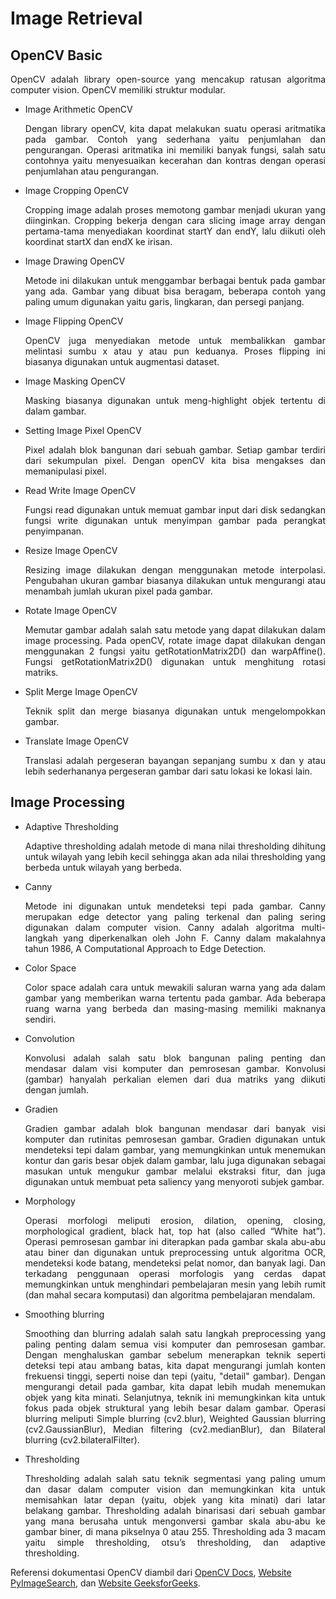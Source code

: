 # Image Retrieval

## OpenCV Basic

<p align=justify>OpenCV adalah library open-source yang mencakup ratusan algoritma computer vision. OpenCV memiliki struktur modular.</p>

* Image Arithmetic OpenCV

  <p align=justify>Dengan library openCV, kita dapat melakukan suatu operasi aritmatika pada gambar. Contoh yang sederhana yaitu penjumlahan dan pengurangan. Operasi aritmatika ini memiliki banyak fungsi, salah satu contohnya yaitu menyesuaikan kecerahan dan kontras dengan operasi penjumlahan atau pengurangan.</p>

* Image Cropping OpenCV

  <p align=justify>Cropping image adalah proses memotong gambar menjadi ukuran yang diinginkan. Cropping bekerja dengan cara slicing image array dengan pertama-tama menyediakan koordinat startY dan endY, lalu diikuti oleh koordinat startX dan endX ke irisan.</p>
  
* Image Drawing OpenCV

  <p align=justify>Metode ini dilakukan untuk menggambar berbagai bentuk pada gambar yang ada. Gambar yang dibuat bisa beragam, beberapa contoh yang paling umum digunakan yaitu garis, lingkaran, dan persegi panjang.</p>
  
* Image Flipping OpenCV

  <p align=justify>OpenCV juga menyediakan metode untuk membalikkan gambar melintasi sumbu x atau y atau pun keduanya. Proses flipping ini biasanya digunakan untuk augmentasi dataset.</p>

* Image Masking OpenCV

  <p align=justify>Masking biasanya digunakan untuk meng-highlight objek tertentu di dalam gambar.</p>

* Setting Image Pixel OpenCV

  <p align=justify>Pixel adalah blok bangunan dari sebuah gambar. Setiap gambar terdiri dari sekumpulan pixel. Dengan openCV kita bisa mengakses dan memanipulasi pixel.</p>

* Read Write Image OpenCV

  <p align=justify>Fungsi read digunakan untuk memuat gambar input dari disk sedangkan fungsi write digunakan untuk menyimpan gambar pada perangkat penyimpanan.</p> 

* Resize Image OpenCV

  <p align=justify>Resizing image dilakukan dengan menggunakan metode interpolasi. Pengubahan ukuran gambar biasanya dilakukan untuk mengurangi atau menambah jumlah ukuran pixel pada gambar.</p>

* Rotate Image OpenCV

  <p align=justify>Memutar gambar adalah salah satu metode yang dapat dilakukan dalam image processing. Pada openCV, rotate image dapat dilakukan dengan menggunakan 2 fungsi yaitu getRotationMatrix2D() dan warpAffine(). Fungsi getRotationMatrix2D() digunakan untuk menghitung rotasi matriks.</p>
  
* Split Merge Image OpenCV

  <p align=justify>Teknik split dan merge biasanya digunakan untuk mengelompokkan gambar.</p> 
  
* Translate Image OpenCV

  <p align=justify>Translasi adalah pergeseran bayangan sepanjang sumbu x dan y atau lebih sederhananya pergeseran gambar dari satu lokasi ke lokasi lain.</p> 
  
## Image Processing

* Adaptive Thresholding

  <p align=justify>Adaptive thresholding adalah metode di mana nilai thresholding dihitung untuk wilayah yang lebih kecil sehingga akan ada nilai thresholding yang berbeda untuk wilayah yang berbeda.</p>

* Canny

  <p align=justify>Metode ini digunakan untuk mendeteksi tepi pada gambar. Canny merupakan edge detector yang paling terkenal dan paling sering digunakan dalam computer vision. Canny adalah algoritma multi-langkah yang diperkenalkan oleh John F. Canny dalam makalahnya tahun 1986, A Computational Approach to Edge Detection.</p>

* Color Space

  <p align=justify>Color space adalah cara untuk mewakili saluran warna yang ada dalam gambar yang memberikan warna tertentu pada gambar. Ada beberapa ruang warna yang berbeda dan masing-masing memiliki maknanya sendiri.</p>

* Convolution

  <p align=justify>Konvolusi adalah salah satu blok bangunan paling penting dan mendasar dalam visi komputer dan pemrosesan gambar. Konvolusi (gambar) hanyalah perkalian elemen dari dua matriks yang diikuti dengan jumlah.</p>

* Gradien

  <p align=justify>Gradien gambar adalah blok bangunan mendasar dari banyak visi komputer dan rutinitas pemrosesan gambar. Gradien digunakan untuk mendeteksi tepi dalam gambar, yang memungkinkan untuk menemukan kontur dan garis besar objek dalam gambar, lalu juga digunakan sebagai masukan untuk mengukur gambar melalui ekstraksi fitur, dan juga digunakan untuk membuat peta saliency yang menyoroti subjek gambar.</p>
  
* Morphology

  <p align=justify>Operasi morfologi meliputi erosion, dilation, opening, closing, morphological gradient, black hat, top hat (also called “White hat”). Operasi pemrosesan gambar ini diterapkan pada gambar skala abu-abu atau biner dan digunakan untuk preprocessing untuk algoritma OCR, mendeteksi kode batang, mendeteksi pelat nomor, dan banyak lagi. Dan terkadang penggunaan operasi morfologis yang cerdas dapat memungkinkan untuk menghindari pembelajaran mesin yang lebih rumit (dan mahal secara komputasi) dan algoritma pembelajaran mendalam.</p>

* Smoothing blurring

  <p align=justify>Smoothing dan blurring adalah salah satu langkah preprocessing yang paling penting dalam semua visi komputer dan pemrosesan gambar. Dengan menghaluskan gambar sebelum menerapkan teknik seperti deteksi tepi atau ambang batas, kita dapat mengurangi jumlah konten frekuensi tinggi, seperti noise dan tepi (yaitu, "detail" gambar). Dengan mengurangi detail pada gambar, kita dapat lebih mudah menemukan objek yang kita minati. Selanjutnya, teknik ini memungkinkan kita untuk fokus pada objek struktural yang lebih besar dalam gambar. Operasi blurring meliputi Simple blurring (cv2.blur), Weighted Gaussian blurring (cv2.GaussianBlur), Median filtering (cv2.medianBlur), dan Bilateral blurring (cv2.bilateralFilter).</p>

* Thresholding

  <p align=justify>Thresholding adalah salah satu teknik segmentasi yang paling umum dan dasar dalam computer vision dan memungkinkan kita untuk memisahkan latar depan (yaitu, objek yang kita minati) dari latar belakang gambar. Thresholding adalah binarisasi dari sebuah gambar yang mana berusaha untuk mengonversi gambar skala abu-abu ke gambar biner, di mana pikselnya 0 atau 255. Thresholding ada 3 macam yaitu simple thresholding, otsu’s thresholding, dan adaptive thresholding.</p>

Referensi dokumentasi OpenCV diambil dari [OpenCV Docs](https://docs.opencv.org/4.5.4/d1/dfb/intro.html), [Website PyImageSearch](https://www.pyimagesearch.com/), dan [Website GeeksforGeeks](https://www.geeksforgeeks.org/opencv-python-tutorial/?ref=lbp).

